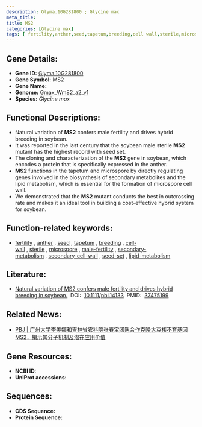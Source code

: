 ```yaml
---
description: Glyma.10G281800 ; Glycine max
meta_title:
title: MS2
categories: [Glycine max]
tags: [ fertility,anther,seed,tapetum,breeding,cell wall,sterile,microspore,male fertility,secondary metabolism,secondary cell wall,seed set,lipid metabolism ]
---
```


## Gene Details:
- **Gene ID:**	[Glyma.10G281800](https://ensembl.gramene.org/Triticum_aestivum/Gene/Summary?g=Glyma.10G281800)
- **Gene Symbol:** MS2
- **Gene Name:** 
- **Genome:** [Gmax_Wm82_a2_v1](https://phytozome-next.jgi.doe.gov/info/Gmax_Wm82_a2_v1)
- **Species:** *Glycine max*

## Functional Descriptions:
   - Natural variation of **MS2** confers male fertility and drives hybrid breeding in soybean.
   - It was reported in the last century that the soybean male sterile **MS2** mutant has the highest record with seed set.
   - The cloning and characterization of the **MS2** gene in soybean, which encodes a protein that is specifically expressed in the anther.
   - **MS2** functions in the tapetum and microspore by directly regulating genes involved in the biosynthesis of secondary metabolites and the lipid metabolism, which is essential for the formation of microspore cell wall.
   - We demonstrated that the **MS2** mutant conducts the best in outcrossing rate and makes it an ideal tool in building a cost-effective hybrid system for soybean.

## Function-related keywords:
   - [fertility](/tags/fertility/)&nbsp;,&nbsp;[anther](/tags/anther/)&nbsp;,&nbsp;[seed](/tags/seed/)&nbsp;,&nbsp;[tapetum](/tags/tapetum/)&nbsp;,&nbsp;[breeding](/tags/breeding/)&nbsp;,&nbsp;[cell-wall](/tags/cell-wall/)&nbsp;,&nbsp;[sterile](/tags/sterile/)&nbsp;,&nbsp;[microspore](/tags/microspore/)&nbsp;,&nbsp;[male-fertility](/tags/male-fertility/)&nbsp;,&nbsp;[secondary-metabolism](/tags/secondary-metabolism/)&nbsp;,&nbsp;[secondary-cell-wall](/tags/secondary-cell-wall/)&nbsp;,&nbsp;[seed-set](/tags/seed-set/)&nbsp;,&nbsp;[lipid-metabolism](/tags/lipid-metabolism/)

## Literature:
   - [Natural variation of MS2 confers male fertility and drives hybrid breeding in soybean.]( https://onlinelibrary.wiley.com/doi/10.1111/pbi.14133)&nbsp;&nbsp;DOI:&nbsp;&nbsp;[10.1111/pbi.14133](https://onlinelibrary.wiley.com/doi/10.1111/pbi.14133)&nbsp;&nbsp;PMID:&nbsp;&nbsp;[37475199](https://pubmed.ncbi.nlm.nih.gov/37475199/)

## Related News:
   - [PBJ | 广州大学李美娜和吉林省农科院张春宝团队合作克隆大豆核不育基因MS2，揭示其分子机制及潜在应用价值](https://mp.weixin.qq.com/s?__biz=Mzg3MDEwNDEyMg==&mid=2247553466&idx=1&sn=1b575030901e420773d678ccbadae469&chksm=2d101b002d57fa1c453f2ccdd634269f3c3f389c41c99bb1633414df357d6a0c7088519d9a88&scene=27#wechat_redirect)

## Gene Resources:
- **NCBI ID:**  [](https://www.ncbi.nlm.nih.gov/gene/?term=)
- **UniProt accessions:** [](https://www.uniprot.org/uniprotkb//entry)



## Sequences:
- **CDS Sequence:**
- **Protein Sequence:**
